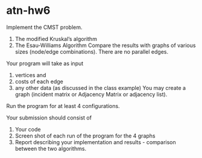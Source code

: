 # atn-hw6

Implement the CMST problem.

1. The modified Kruskal’s algorithm
2. The Esau-Williams Algorithm
Compare the results with graphs of various sizes (node/edge combinations).  There are no parallel edges.

Your program will take as input

1. vertices and
2. costs of each edge
3. any other data (as discussed in the class example)
You may create a graph (incident matrix or Adjacency Matrix or adjacency list).

Run the program for at least 4 configurations.

Your submission should consist of

1. Your code
2. Screen shot of each run of the program for the 4 graphs
3. Report describing your implementation and results - comparison between the two algorithms.
